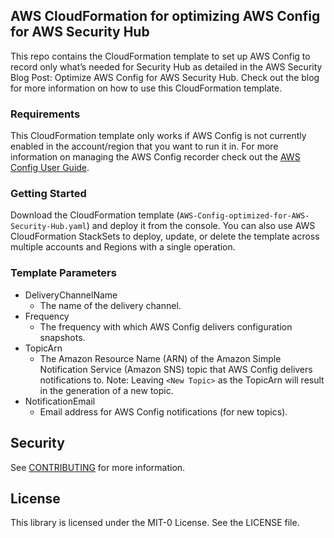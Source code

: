 ## AWS CloudFormation for optimizing AWS Config for AWS Security Hub

This repo contains the CloudFormation template to set up AWS Config to record only what’s needed for Security Hub as detailed in the AWS Security Blog Post: Optimize AWS Config for AWS Security Hub. Check out the blog for more information on how to use this CloudFormation template.

### Requirements

This CloudFormation template only works if AWS Config is not currently enabled in the account/region that you want to run it in. For more information on managing the AWS Config recorder check out the [AWS Config User Guide](https://docs.aws.amazon.com/config/latest/developerguide/stop-start-recorder.html).

### Getting Started

Download the CloudFormation template (`AWS-Config-optimized-for-AWS-Security-Hub.yaml`) and deploy it from the console. You can also use AWS CloudFormation StackSets to deploy, update, or delete the template across multiple accounts and Regions with a single operation. 

### Template Parameters

- DeliveryChannelName
    - The name of the delivery channel.
- Frequency
    - The frequency with which AWS Config delivers configuration snapshots.
- TopicArn
    - The Amazon Resource Name (ARN) of the Amazon Simple Notification Service (Amazon SNS) topic that AWS Config delivers notifications to. Note: Leaving `<New Topic>` as the TopicArn will result in the generation of a new topic.
- NotificationEmail
    - Email address for AWS Config notifications (for new topics).

## Security

See [CONTRIBUTING](CONTRIBUTING.md#security-issue-notifications) for more information.

## License

This library is licensed under the MIT-0 License. See the LICENSE file.

